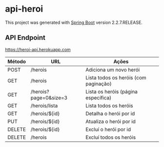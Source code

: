 # api-heroi

This project was generated with [Spring Boot](https://spring.io/projects/spring-boot) version 2.2.7.RELEASE.

## API Endpoint

https://heroi-api.herokuapp.com

Método | URL | Ações | 
--- | --- | --- | 
POST | /herois | Adiciona um novo herói | 
GET | /herois | Lista todos os heróis (com paginação) | 
GET | /herois?page=0&size=3 | Lista os heróis (página específica) | 
GET | /herois/lista | Lista todos os heróis | 
GET | /herois/${id} | Detalha o herói por id | 
PUT | /herois/${id} | Atualiza o herói por id | 
DELETE | /herois/${id} | Excluí o herói por id | 
DELETE | /herois | Excluí todos os heróis |

